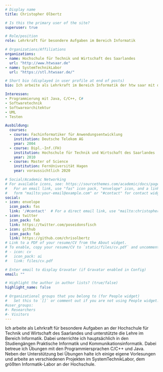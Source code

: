 ```yaml
---
# Display name
title: Christopher Olbertz

# Is this the primary user of the site?
superuser: true

# Role/position
role: Lehrkraft für besondere Aufgaben im Bereich Informatik

# Organizations/Affiliations
organizations:
- name: Hochschule für Technik und Wirtschaft des Saarlandes
  url: "http://www.htwsaar.de"
- name: SystemTechnikLabor
  url: "https://stl.htwsaar.de/"

# Short bio (displayed in user profile at end of posts)
bio: Ich arbeite als Lehrkraft im Bereich Informatik der htw saar mit dem Spezialgebiet Softwareentwicklung.

Interessen:
- Programmierung mit Java, C/C++, C#
- Softwaretechnik
- Softwarearchitektur
- UML
- Testen

Ausbildung:
  courses:
  - course: Fachinformatiker für Anwendungsentwicklung
    institution: Deutsche Telekom AG
    year: 2004
  - course: Dipl.-Inf.(FH) 
    institution: Hochschule für Technik und Wirtschaft des Saarlandes
    year: 2010
  - course: Master of Science
    institution: FernUniversität Hagen
    year: voraussichtlich 2020

# Social/Academic Networking
# For available icons, see: https://sourcethemes.com/academic/docs/page-builder/#icons
#   For an email link, use "fas" icon pack, "envelope" icon, and a link in the
#   form "mailto:your-email@example.com" or "#contact" for contact widget.
social:
- icon: envelope
  icon_pack: fas
  link: '/#contact'  # For a direct email link, use "mailto:christopher.olbertz@htwsaar.de".
- icon: twitter
  icon_pack: fab
  link: https://twitter.com/poseidonsfisch
- icon: github
  icon_pack: fab
  link: https://github.com/chrisolbertz
# Link to a PDF of your resume/CV from the About widget.
# To enable, copy your resume/CV to `static/files/cv.pdf` and uncomment the lines below.
# - icon: cv
#   icon_pack: ai
#   link: files/cv.pdf

# Enter email to display Gravatar (if Gravatar enabled in Config)
email: ""

# Highlight the author in author lists? (true/false)
highlight_name: false

# Organizational groups that you belong to (for People widget)
#   Set this to `[]` or comment out if you are not using People widget.
#user_groups:
#- Researchers
#- Visitors
---
```


Ich arbeite als Lehrkraft für besondere Aufgaben an der Hochschule für Technik und Wirtschaft des Saarlandes und unterstützte die Lehre im Bereich Informatik. Dabei unterrichte ich hauptsächlich in den Studiengängen Praktische Informatik und Kommunikationsinformatik. Dabei betreue ich Übungen mit den Programmiersprachen C/C++ und Java. Neben der Unterstützung bei Übungen halte ich einige eigene Vorlesungen und arbeite an verschiedenen Projekten im SystemTechnikLabor, dem größten Informatik-Labor an der Hochschule. 


